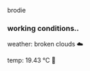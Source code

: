 brodie

<!--weather_start-->
### working conditions..

weather: broken clouds ☁️

temp: 19.43 °C 👕

<!--weather_end-->
